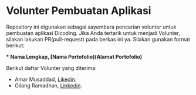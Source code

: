 # Volunter Pembuatan Aplikasi

Repository ini digunakan sebagai sayembara pencarian volunter untuk pembuatan aplikasi Dicoding. Jika Anda tertarik untuk menjadi Volunter, silakan lakukan PR(pull-request) pada berkas ini ya. Silakan gunakan format berikut:


**\* Nama Lengkap, [Nama Portofolio](Alamat Portofolio)**


Berikut daftar Volunter yang diterima:

* Amar Musaddad, [Likedin](https://www.linkedin.com/in/amar-musaddad-423240231/1).
* Gilang Ramadhan, [Linkedin](https://www.linkedin.com/in/gilang-adhan/).
